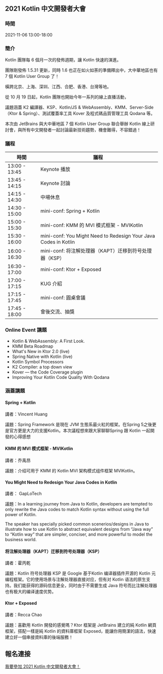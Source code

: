 ## 2021 Kotlin 中文開發者大會

### 時間

2021-11-06 13:00-18:00

### 簡介

Kotlin 團隊每 6 個月一次的發佈週期，讓 Kotlin 快速的演進。

團隊剛發佈 1.5.31 更新，同時 1.6 也正在如火如荼的準備釋出中，大中華地區也有 7 個 Kotlin User Group 了！

橫跨北京、上海、深圳、江西、合肥、香港、台灣等地。

從 10 月 19 日起，Kotlin 團隊也開始今年一系列的線上直播活動，

議題涵蓋 K2 編譯器、KSP、Kotlin/JS & WebAssembly、KMM、Server-Side（Ktor & Spring）、測試覆蓋率工具 Kover 及程式碼品質管理工具 Qodana 等。

本次由 JetBrains 與大中華地區 7 個 Kotlin User Group 聯合舉辦 Kotlin 線上研討會，與所有中文開發者一起討論最新技術趨勢，機會難得，不容錯過！

### 議程

|時間|議程|
|----|----|
|13:00 - 13:45| Keynote 播放|
|13:45 - 14:15| Keynote 討論 |
|14:15 - 14:30| 中場休息 |
|14:30 - 15:00| mini-conf: Spring + Kotlin |
|15:00 - 15:30| mini-conf: KMM 的 MVI 模式框架 - MVIKotlin |
|15:30 - 16:00| mini-conf: You Might Need to Redesign Your Java Codes in Kotlin|
|16:00 - 16:30| mini-conf: 将注解处理器（KAPT）迁移到符号处理器（KSP）|
|16:30 - 17:00| mini-conf: Ktor + Exposed |
|17:00 - 17:15| KUG 介紹|
|17:15 - 17:45| mini-conf: 圓桌會議 |
|17:45 - 18:00| 會後交流、抽獎 |

### Online Event 講題

- Kotlin & WebAssembly: A First Look.
- KMM Beta Roadmap
- What's New in Ktor 2.0 (live)
- Spring Native with Kotlin (live)
- Kotlin Symbol Processors
- K2 Compiler: a top down view
- Kover — the Code Coverage plugin
- Improving Your Kotlin Code Quality With Qodana

### 涵蓋講題

#### Spring + Kotlin

講者：Vincent Huang

議題：Spring Framework 是現在 JVM 生態系最火紅的框架。在Spring 5之後更是官方更是大力的支援Kotlin。本次議程想來跟大家聊聊Spring 跟 Kotlin 一起開發的心得感想

#### KMM 的 MVI 模式框架 - MVIKotlin

講者：乔禹昂

議題：介绍可用于 KMM 的 Kotlin MVI 架构模式组件框架 MVIKotlin。

#### You Might Need to Redesign Your Java Codes in Kotlin

講者： GapLoTech

議題：In a learning journey from Java to Kotlin, developers are tempted to only rewrite the Java codes to match Kotlin syntax without using the full power of Kotlin.

The speaker has specially picked common scenerios/designs in Java to illustrate how to use Kotlin to abstract equivalent designs from “Java way” to “Kotlin way” that are simpler, conciser, and more powerful to model the business world.

#### 将注解处理器（KAPT）迁移到符号处理器（KSP）

講者：霍丙乾

議題：Kotlin 符号处理器 KSP 是 Google 基于Kotlin 编译器插件开源的 Kotlin 元编程框架。它的使用场景与注解处理器直接对应，但有对 Kotlin 语法的原生支持。我们能获得的源码信息更全，同时由于不需要生成 Java 符号而比注解处理器也有极大的编译速度优势。

#### Ktor + Exposed

講者：Recca Chao

議題：喜歡用 Kotlin 開發的感覺嗎？Ktor 框架是 JetBrains 建立的純 Kotlin 網頁框架，搭配一樣是純 Kotlin 的資料庫框架 Exposed，能讓你用簡潔的語法，快速建立好一個串接資料庫的後端服務！

## 報名連接
 
[我要參加 2021 Kotlin 中文開發者大會！](https://docs.google.com/forms/d/e/1FAIpQLSeXHoatmGatAg31GFHdEchOWCdjty-kv9oXTQmWNOaS7gD9SA/viewform)

